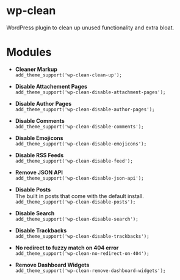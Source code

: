 # wp-clean
WordPress plugin to clean up unused functionality and extra bloat.

# Modules #

* **Cleaner Markup**<br>
`add_theme_support('wp-clean-clean-up');`

* **Disable Attachement Pages**<br>
`add_theme_support('wp-clean-disable-attachment-pages');`

* **Disable Author Pages**<br>
`add_theme_support('wp-clean-disable-author-pages');`

* **Disable Comments**<br>
`add_theme_support('wp-clean-disable-comments');`

* **Disable Emojicons**<br>
`add_theme_support('wp-clean-disable-emojicons');`

* **Disable RSS Feeds**<br>
`add_theme_support('wp-clean-disable-feed');`

* **Remove JSON API**<br>
`add_theme_support('wp-clean-disable-json-api');`

* **Disable Posts**<br>
The built in posts that come with the default install.<br>
`add_theme_support('wp-clean-disable-posts');`

* **Disable Search**<br>
`add_theme_support('wp-clean-disable-search');`

* **Disable Trackbacks**<br>
`add_theme_support('wp-clean-disable-trackbacks');`

* **No redirect to fuzzy match on 404 error**<br>
`add_theme_support('wp-clean-no-redirect-on-404');`

* **Remove Dashboard Widgets**<br>
`add_theme_support('wp-clean-remove-dashboard-widgets');`
